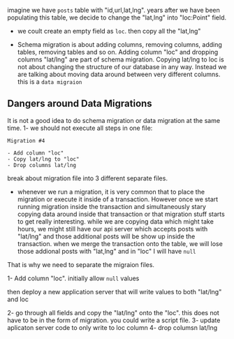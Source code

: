 imagine we have `posts` table with "id,url,lat,lng". years after we have been populating this table, we decide to change the "lat,lng" into "loc:Point" field.

- we coult create an empty field as `loc`. then copy all the "lat,lng"

- Schema migration is about adding columns, removing columns, adding tables, removing tables and so on. Adding column "loc" and dropping columns "lat/lng" are part of schema migration. Copying lat/lng to loc is not about changing the structure of our database in any way. Instead we are talking about moving data around between very different columns. this is a `data migraion`

## Dangers around Data Migrations

It is not a good idea to do schema migration or data migration at the same time.
1- we should not execute all steps in one file:

    Migration #4

    - Add column "loc"
    - Copy lat/lng to "loc"
    - Drop columns lat/lng

break about migration file into 3 different separate files.

- whenever we run a migration, it is very common that to place the migration or execute it inside of a transaction. However once we start running migration inside the transaction and simultaneously stary copying data around inside that transaction or that migration stuff starts to get really interesting. while we are copying data which might take hours, we might still have our api server which accepts posts with "lat/lng" and those additional posts will be show up inside the transaction. when we merge the transaction onto the table, we will lose those addional posts with "lat,lng" and in "loc" I will have `null`

That is why we need to separate the migraion files.

1- Add column "loc". initially allow `null` values

then deploy a new application server that will write values to both "lat/lng" and loc

2- go through all fields and copy the "lat/lng" onto the "loc". this does not have to be in the form of migration. you could write a script file.
3- update aplicaton server code to only write to loc column
4- drop columsn lat/lng
